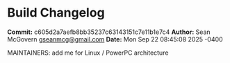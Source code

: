 # Build Changelog

**Commit:** c605d2a7aefb8bb35237c63143151c7e11b1e7c4
**Author:** Sean McGovern <gseanmcg@gmail.com>
**Date:** Mon Sep 22 08:45:08 2025 -0400

MAINTAINERS: add me for Linux / PowerPC architecture

